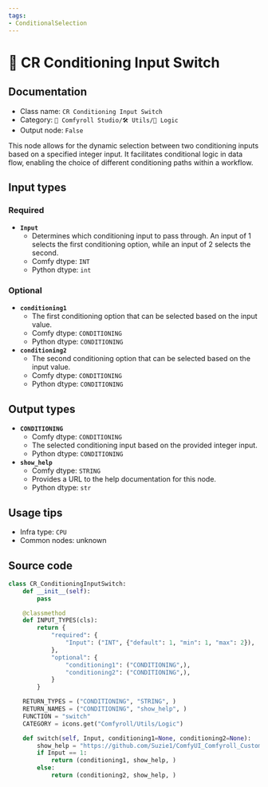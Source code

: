 ```yaml
---
tags:
- ConditionalSelection
---
```


# 🔀 CR Conditioning Input Switch
## Documentation
- Class name: `CR Conditioning Input Switch`
- Category: `🧩 Comfyroll Studio/🛠️ Utils/🔀 Logic`
- Output node: `False`

This node allows for the dynamic selection between two conditioning inputs based on a specified integer input. It facilitates conditional logic in data flow, enabling the choice of different conditioning paths within a workflow.
## Input types
### Required
- **`Input`**
    - Determines which conditioning input to pass through. An input of 1 selects the first conditioning option, while an input of 2 selects the second.
    - Comfy dtype: `INT`
    - Python dtype: `int`
### Optional
- **`conditioning1`**
    - The first conditioning option that can be selected based on the input value.
    - Comfy dtype: `CONDITIONING`
    - Python dtype: `CONDITIONING`
- **`conditioning2`**
    - The second conditioning option that can be selected based on the input value.
    - Comfy dtype: `CONDITIONING`
    - Python dtype: `CONDITIONING`
## Output types
- **`CONDITIONING`**
    - Comfy dtype: `CONDITIONING`
    - The selected conditioning input based on the provided integer input.
    - Python dtype: `CONDITIONING`
- **`show_help`**
    - Comfy dtype: `STRING`
    - Provides a URL to the help documentation for this node.
    - Python dtype: `str`
## Usage tips
- Infra type: `CPU`
- Common nodes: unknown


## Source code
```python
class CR_ConditioningInputSwitch:
    def __init__(self):
        pass

    @classmethod
    def INPUT_TYPES(cls):
        return {
            "required": {
                "Input": ("INT", {"default": 1, "min": 1, "max": 2}),
            },
            "optional": {
                "conditioning1": ("CONDITIONING",),
                "conditioning2": ("CONDITIONING",),        
            }
        }

    RETURN_TYPES = ("CONDITIONING", "STRING", )
    RETURN_NAMES = ("CONDITIONING", "show_help", )
    FUNCTION = "switch"
    CATEGORY = icons.get("Comfyroll/Utils/Logic")

    def switch(self, Input, conditioning1=None, conditioning2=None):
        show_help = "https://github.com/Suzie1/ComfyUI_Comfyroll_CustomNodes/wiki/Logic-Nodes#cr-conditioning-input-switch"
        if Input == 1:
            return (conditioning1, show_help, )
        else:
            return (conditioning2, show_help, )

```
